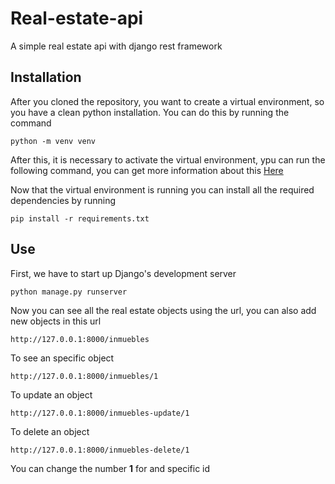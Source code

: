 # Real-estate-api
A simple real estate api with django rest framework 

## Installation


After you cloned the repository, you want to create a virtual environment, 
so you have a clean python installation. You can do this by running the command
```
python -m venv venv
```
After this, it is necessary to activate the virtual environment, ypu can run the following command, you can get more information 
about this [Here](https://docs.python.org/3/tutorial/venv.html)

Now that the virtual environment is running you can install all the required dependencies by running
```
pip install -r requirements.txt
```

## Use
First, we have to start up Django's development server
```
python manage.py runserver
```
Now you can see all the real estate objects using the url, you can also add new objects in this url
```
http://127.0.0.1:8000/inmuebles
```
To see an specific object
```
http://127.0.0.1:8000/inmuebles/1
```
To update an object
```
http://127.0.0.1:8000/inmuebles-update/1
```
To delete an object
```
http://127.0.0.1:8000/inmuebles-delete/1
```

You can change the number **1** for and specific id
